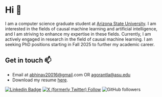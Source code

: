 # Hi 👋
I am a computer science graduate student at [Arizona State University](asu.edu). I am interested in the fields of causal machine learning and artificial intelligence, and I am striving to enhance my expertise in these fields. Currently, I am actively engaged in research in the field of causal machine learning. I am seeking PhD positions starting in Fall 2025 to further my academic career.

 ## Get in touch 📫
 - Email at [abhinav20016@gmail](abhinav20016@gmail).com OR [agorantla@asu.edu](agorantla@asu.edu)
 - Download my resume [here](https://abhinavgorantla.me/files/abhinav_gorantla_resume.pdf).

[![Linkedin Badge](https://img.shields.io/badge/-LinkedIn-blue?style=flat-square&logo=Linkedin&logoColor=white&link=https://www.linkedin.com/in/abhinav-gorantla/)](https://www.linkedin.com/in/abhinav-gorantla/)
[![X (formerly Twitter) Follow](https://img.shields.io/twitter/follow/asteroidc0ffee)](https://twitter.com/asteroidc0ffee)
![GitHub followers](https://img.shields.io/github/followers/abhinavgor)

